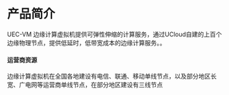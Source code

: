 # 产品简介

UEC-VM 边缘计算虚拟机提供可弹性伸缩的计算服务，通过UCloud自建的上百个边缘物理节点，提供低延时，低带宽成本的边缘计算服务。。

#### 运营商资源

边缘计算虚拟机在全国各地建设有电信、联通、移动单线节点，以及部分地区长宽、广电网等运营商单线节点，在部分地区建设有三线节点

